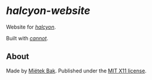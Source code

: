 _halcyon-website_
=================

Website for [_halcyon_](https://halcyon.sh/).

Built with [_cannot_](https://cannot.mietek.io/).


About
-----

Made by [Miëtek Bak](https://mietek.io/).  Published under the [MIT X11 license](https://halcyon.sh/license/).
